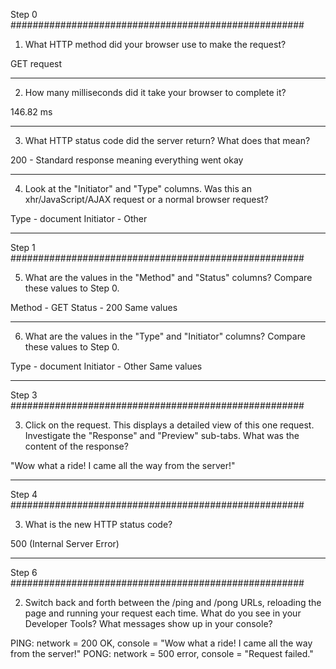 Step 0 #####################################################

1. What HTTP method did your browser use to make the request?

GET request
____________________________________________________________
2. How many milliseconds did it take your browser to complete it?

146.82 ms
____________________________________________________________
3. What HTTP status code did the server return? What does that mean?

200 - Standard response meaning everything went okay
____________________________________________________________
4. Look at the "Initiator" and "Type" columns. Was this an xhr/JavaScript/AJAX request or a normal browser request?

Type - document
Initiator - Other

____________________________________________________________
Step 1 #####################################################

5. What are the values in the "Method" and "Status" columns? Compare these values to Step 0.

Method - GET
Status - 200
Same values
____________________________________________________________
6. What are the values in the "Type" and "Initiator" columns? Compare these values to Step 0.

Type - document
Initiator - Other
Same values

____________________________________________________________
Step 3 #####################################################

3. Click on the request. This displays a detailed view of this one request. Investigate the "Response" and "Preview" sub-tabs. What was the content of the response?

"Wow what a ride! I came all the way from the server!"

____________________________________________________________
Step 4 #####################################################

3. What is the new HTTP status code?

500 (Internal Server Error)

____________________________________________________________
Step 6 #####################################################

2. Switch back and forth between the /ping and /pong URLs, reloading the page and running your request each time. What do you see in your Developer Tools? What messages show up in your console?

PING: network = 200 OK, console = "Wow what a ride! I came all the way from the server!"
PONG: network = 500 error, console = "Request failed."
